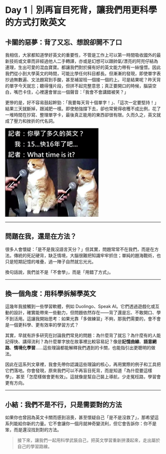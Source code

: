 # Day 1｜別再盲目死背，讓我們用更科學的方式打敗英文


## 卡關的惡夢：背了又忘、想說卻開不了口

我相信，大家都知道學好英文的重要性，不管是工作上可以第一時間吸收國外的最新技術或文章而非經過他人二手轉譯，亦或是幻想可以跟帥氣/漂亮的阿兜仔結為連理，生出可愛的混血寶寶。都讓我們對於擁有好的英文能力帶有一絲憧憬。因此我們從小到大學英文的時間，可能比學任何科目都長。但漸漸的發現，即使單字表抄過無數遍、文法題寫到手酸，甚至補習班一個接一個的上。可是結果呢？昨天背的單字今天就忘；聽得懂片段，但拼不起完整意思；真正要開口的時候，腦袋空白，嘴巴卡住，心裡還會冒出一個聲音：「我會不會講錯被笑？」

更慘的是，好不容易鼓起幹勁：「我要每天背十個單字！」、「這次一定要堅持！」結果三天就斷掉，跟減肥一樣。即使勉強撐下去，卻也常覺得收穫不成比例，花了一堆時間在抄寫、整理單字卡，最後真正能用的東西卻很有限。久而久之，英文就成了壓力和挫折的代名詞。

<img src="./images/AI-day1-1.png" alt="學英文的困境" style="width: 60%; max-width: 700px;">

---

## 問題在我，還是在方法？

很多人會懷疑：「是不是我沒語言天分？」但其實，問題常常不在我們，而是在方法。傳統的死記硬背，缺乏情境，大腦很難把知識牢牢抓住；單純的題海戰術，也只是短期記憶的堆疊，過一陣子自然就忘光光。

換句話說，我們並不是「不會學」，而是「用錯了方式」。

---

## 換一個角度：用科學拆解學英文

這幾年我接觸到一些學習軟體，例如 Duolingo、Speak AI。它們透過遊戲化或互動的設計，確實能帶來一些動力，但問題依然存在——背了還是忘、不敢開口、學不到活用。這讓我開始思考：如果光靠「多做練習」不夠，那我們需要的，會不會是一個更科學、更有效率的學習方式？

其實，早就有許多研究在討論我們常見的問題：為什麼背了就忘？為什麼有的人能記得快、講得流利？為什麼單字放在故事裡比較容易記？像是**記憶曲線**、**語意網路**、**情境化學習**……這些理論都能解釋我們遇到的卡關，也能指引出更聰明的做法。

因此在這系列文章裡，我會先帶你認識這些理論的核心，再用實際的例子和工具把它們落地。你會發現，原來我們可以不再盲目死背，而是知道「為什麼要這樣學」，甚至「怎麼樣做會更有效」。這就像是幫自己裝上導航，少走冤枉路，學習會更有方向。

---

## 小結：我們不是不行，只是需要對的方法

如果你也曾因為英文卡關而感到沮喪，甚至懷疑自己「是不是沒救了」，那希望這系列能給你新的力量。它不會讓你一個月就神奇變流利，但它會告訴你：你不是笨，而是還沒找到對的方法。

> 接下來，讓我們一起用科學武裝自己，把英文學習重新拼湊起來，走出屬於自己的學習路線。
